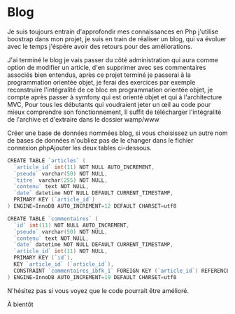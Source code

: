 # Blog
Je suis toujours entrain d'approfondir mes connaissances en Php j'utilise boostrap dans mon projet, je suis en train de réaliser un blog, qui va évoluer avec le temps j'éspére avoir des retours pour des améliorations.

J'ai terminé le blog je vais passer du côté administration qui aura comme option de modifier un article, d'en supprimer avec ses commentaires associés bien entendus,
après ce projet terminé je passerai à la programmation orientée objet, je ferai des exercices par exemple reconstruire l'intégralité de ce bloc en programmation orientée objet,
je compte après passer à symfony qui est orienté objet et qui à l'architecture MVC, Pour tous les débutants qui voudraient jeter un œil au code pour mieux comprendre son fonctionnement,
Il suffit de télécharger l'intégralité de l'archive et d'extraire dans le dossier wamp/www

Créer une base de données nommées blog, si vous choisissez un autre nom de bases de données n'oubliez pas de le changer dans le fichier connexion.phpAjouter les deux tables ci-dessous.

```go
CREATE TABLE `articles` (
  `article_id` int(11) NOT NULL AUTO_INCREMENT,
  `pseudo` varchar(50) NOT NULL,
  `titre` varchar(255) NOT NULL,
  `contenu` text NOT NULL,
  `date` datetime NOT NULL DEFAULT CURRENT_TIMESTAMP,
  PRIMARY KEY (`article_id`)
) ENGINE=InnoDB AUTO_INCREMENT=12 DEFAULT CHARSET=utf8

CREATE TABLE `commentaires` (
  `id` int(11) NOT NULL AUTO_INCREMENT,
  `pseudo` varchar(50) NOT NULL,
  `contenu` text NOT NULL,
  `date` datetime NOT NULL DEFAULT CURRENT_TIMESTAMP,
  `article_id` int(11) NOT NULL,
  PRIMARY KEY (`id`),
  KEY `article_id` (`article_id`),
  CONSTRAINT `commentaires_ibfk_1` FOREIGN KEY (`article_id`) REFERENCES `articles` (`article_id`) ON DELETE CASCADE ON UPDATE CASCADE
) ENGINE=InnoDB AUTO_INCREMENT=19 DEFAULT CHARSET=utf8
```
N'hésitez pas si vous voyez que le code pourrait être amélioré.

À bientôt
